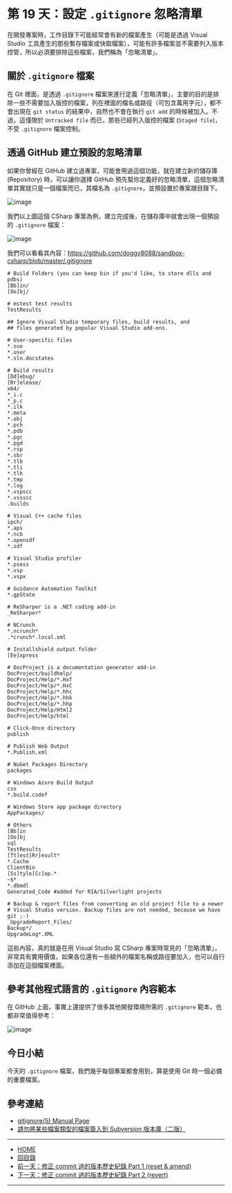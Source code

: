第 19 天：設定 `.gitignore` 忽略清單
========================================================

在開發專案時，工作目錄下可能經常會有新的檔案產生（可能是透過 Visual Studio 工具產生的那些暫存檔案或快取檔案），可能有許多檔案並不需要列入版本控管，所以必須要排除這些檔案，我們稱為「忽略清單」。

關於 `.gitignore` 檔案
--------------------------

在 Git 裡面，是透過 `.gitignore` 檔案來進行定義「忽略清單」，主要的目的是排除一些不需要加入版控的檔案，列在裡面的檔名或路徑（可包含萬用字元），都不會出現在 `git status` 的結果中，自然也不會在執行 `git add` 的時候被加入。不過，這僅限於 `Untracked file` 而已，那些已經列入版控的檔案 (`Staged file`)，不受 `.gitignore` 檔案控制。


透過 GitHub 建立預設的忽略清單
-----------------------------

如果你曾經在 GitHub 建立過專案，可能會用過這個功能，就在建立新的儲存庫 (Repository) 時，可以讓你選擇 GitHub 預先幫你定義好的忽略清單，這個忽略清單其實就只是一個檔案而已，其檔名為 `.gitignore`，並預設置於專案跟目錄下。

![image](../figures/19/01.png)

我們以上圖這個 CSharp 專案為例，建立完成後，在儲存庫中就會出現一個預設的 `.gitignore` 檔案：

![image](../figures/19/02.png)

我們可以看看其內容：https://github.com/doggy8088/sandbox-csharp/blob/master/.gitignore
	
	# Build Folders (you can keep bin if you'd like, to store dlls and pdbs)
	[Bb]in/
	[Oo]bj/
	
	# mstest test results
	TestResults
	
	## Ignore Visual Studio temporary files, build results, and
	## files generated by popular Visual Studio add-ons.
	
	# User-specific files
	*.suo
	*.user
	*.sln.docstates
	
	# Build results
	[Dd]ebug/
	[Rr]elease/
	x64/
	*_i.c
	*_p.c
	*.ilk
	*.meta
	*.obj
	*.pch
	*.pdb
	*.pgc
	*.pgd
	*.rsp
	*.sbr
	*.tlb
	*.tli
	*.tlh
	*.tmp
	*.log
	*.vspscc
	*.vssscc
	.builds
	
	# Visual C++ cache files
	ipch/
	*.aps
	*.ncb
	*.opensdf
	*.sdf
	
	# Visual Studio profiler
	*.psess
	*.vsp
	*.vspx
	
	# Guidance Automation Toolkit
	*.gpState
	
	# ReSharper is a .NET coding add-in
	_ReSharper*
	
	# NCrunch
	*.ncrunch*
	.*crunch*.local.xml
	
	# Installshield output folder 
	[Ee]xpress
	
	# DocProject is a documentation generator add-in
	DocProject/buildhelp/
	DocProject/Help/*.HxT
	DocProject/Help/*.HxC
	DocProject/Help/*.hhc
	DocProject/Help/*.hhk
	DocProject/Help/*.hhp
	DocProject/Help/Html2
	DocProject/Help/html
	
	# Click-Once directory
	publish
	
	# Publish Web Output
	*.Publish.xml
	
	# NuGet Packages Directory
	packages
	
	# Windows Azure Build Output
	csx
	*.build.csdef
	
	# Windows Store app package directory
	AppPackages/
	
	# Others
	[Bb]in
	[Oo]bj
	sql
	TestResults
	[Tt]est[Rr]esult*
	*.Cache
	ClientBin
	[Ss]tyle[Cc]op.*
	~$*
	*.dbmdl
	Generated_Code #added for RIA/Silverlight projects
	
	# Backup & report files from converting an old project file to a newer
	# Visual Studio version. Backup files are not needed, because we have git ;-)
	_UpgradeReport_Files/
	Backup*/
	UpgradeLog*.XML

這些內容，真的就是在用 Visual Studio 寫 CSharp 專案時常見的「忽略清單」，非常具有實用價值，如果各位還有一些額外的檔案名稱或路徑要加入，也可以自行添加在這個檔案裡面。

參考其他程式語言的 `.gitignore` 內容範本
----------------------------------------

在 GitHub 上面，事實上還提供了很多其他開發環境所需的 `.gitignore` 範本，也都非常值得參考：

![image](../figures/19/03.png)


今日小結
-------

今天的 `.gitignore` 檔案，我們幾乎每個專案都會用到，算是使用 Git 時一個必備的重要檔案。

參考連結
-------

* [gitignore(5) Manual Page](http://git-scm.com/docs/gitignore)
* [請勿將某些檔案類型的檔案簽入到 Subversion 版本庫（二版）](http://blog.miniasp.com/post/2012/03/30/Do-not-commit-these-file-type-into-subversion-repository-2.aspx)



-------
* [HOME](../README.md)
* [回目錄](README.md)
* [前一天：修正 commit 過的版本歷史紀錄 Part 1 (reset & amend)](18.md)
* [下一天：修正 commit 過的版本歷史紀錄 Part 2 (revert)](20.md)

-------


